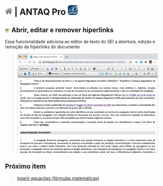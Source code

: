 # [![Home](../img/home.png)](../) |  ANTAQ Pro ![Icone](../img/icon-32.png)

## ![ANTAQ Pro Abrir, editar e remover hiperlinks](../img/icon-abrirlink.png) Abrir, editar e remover hiperlinks 

Essa funcionalidade adiciona ao editor de texto do SEI a abertura, edição e remoção de hiperlinks do documento

> ![Tela Estilo de Tabelas](../img/tela-abrirlinks.gif) 

## Próximo item

> [Inserir equações (fórmulas matemáticas)](../pages/EQUACOES.md)
